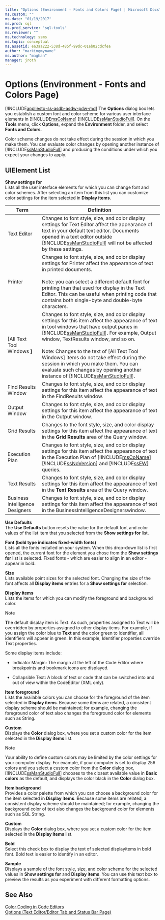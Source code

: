 ```yaml
---
title: "Options (Environment - Fonts and Colors Page) | Microsoft Docs"
ms.custom: ""
ms.date: "01/19/2017"
ms.prod: sql
ms.prod_service: "sql-tools"
ms.reviewer: ""
ms.technology: ssms
ms.topic: conceptual
ms.assetid: ea3aa222-538d-485f-99dc-01eb02cdcfea
author: "markingmyname"
ms.author: "maghan"
manager: jroth
---
```

# Options (Environment - Fonts and Colors Page)
[!INCLUDE[appliesto-ss-asdb-asdw-pdw-md](../../includes/appliesto-ss-asdb-asdw-pdw-md.md)]
The **Options** dialog box lets you establish a custom font and color scheme for various user interface elements in [!INCLUDE[msCoName](../../includes/msconame_md.md)] [!INCLUDE[ssManStudioFull](../../includes/ssmanstudiofull-md.md)]. On the **Tools** menu, click **Options,** expand the **Environment** folder, and select **Fonts and Colors**.  
  
Color scheme changes do not take effect during the session in which you make them. You can evaluate color changes by opening another instance of [!INCLUDE[ssManStudioFull](../../includes/ssmanstudiofull-md.md)] and producing the conditions under which you expect your changes to apply.  
  
## UIElement List  
**Show settings for**  
Lists all the user interface elements for which you can change font and color schemes. After selecting an item from this list you can customize color settings for the item selected in **Display items**.  
  
|Term|Definition|  
|--------|--------------|  
|Text Editor|Changes to font style, size, and color display settings for Text Editor affect the appearance of text in your default text editor. Documents opened in a text editor outside [!INCLUDE[ssManStudioFull](../../includes/ssmanstudiofull-md.md)] will not be affected by these settings.|  
|Printer|Changes to font style, size, and color display settings for Printer affect the appearance of text in printed documents.<br /><br />Note: you can select a different default font for printing than that used for display in the Text Editor. This can be useful when printing code that contains both single-byte and double-byte characters.|  
|[All Text Tool Windows **]**|Changes to font style, size, and color display settings for this item affect the appearance of text in tool windows that have output panes in [!INCLUDE[ssManStudioFull](../../includes/ssmanstudiofull-md.md)]. For example, Output window, TextResults window, and so on.<br /><br />Note: Changes to the text of [All Text Tool Windows] items do not take effect during the session in which you make them. You can evaluate such changes by opening another instance of [!INCLUDE[ssManStudioFull](../../includes/ssmanstudiofull-md.md)].|  
|Find Results Window|Changes to font style, size, and color display settings for this item affect the appearance of text in the FindResults window.|  
|Output Window|Changes to font style, size, and color display settings for this item affect the appearance of text in the Output window.|  
|Grid Results|Changes to the font style, size, and color display settings for this item affect the appearance of text in the **Grid Results** area of the Query window.|  
|Execution Plan|Changes to font style, size, and color display settings for this item affect the appearance of text in the Execution Plan of [!INCLUDE[msCoName](../../includes/msconame_md.md)] [!INCLUDE[ssNoVersion](../../includes/ssnoversion-md.md)] and [!INCLUDE[ssEW](../../includes/ssew-md.md)] queries.|  
|Text Results|Changes to font style, size, and color display settings for this item affect the appearance of text in the **Text Results** area of the Query window.|  
|Business Intelligence Designers|Changes to font style, size, and color display settings for this item affect the appearance of text in the BusinessIntelligenceDesignerswindow.|  
  
**Use Defaults**  
The **Use Defaults** button resets the value for the default font and color values of the list item that you selected from the **Show settings for** list.  
  
**Font (bold type indicates fixed-width fonts)**  
Lists all the fonts installed on your system. When this drop-down list is first opened, the current font for the element you chose from the **Show settings for** list is selected. Fixed fonts - which are easier to align in an editor - appear in bold.  
  
**Size**  
Lists available point sizes for the selected font. Changing the size of the font affects all **Display items** entries for a **Show settings for** selection.  
  
**Display items**  
Lists the items for which you can modify the foreground and background color.  
  
> [!NOTE]  
> **T**he default display item is Text. As such, properties assigned to Text will be overridden by properties assigned to other display items. For example, if you assign the color blue to **Text** and the color green to Identifier, all identifiers will appear in green. In this example, Identifier properties override Text properties.  
  
Some display items include:  
  
-   Indicator Margin: The margin at the left of the Code Editor where breakpoints and bookmark icons are displayed.  
  
-   Collapsible Text: A block of text or code that can be switched into and out of view within the CodeEditor (XML only).  
  
**Item foreground**  
Lists the available colors you can choose for the foreground of the item selected in **Display items**. Because some items are related, a consistent display scheme should be maintained; for example, changing the foreground color of text also changes the foreground color for elements such as String.  
  
**Custom**  
Displays the **Color** dialog box, where you set a custom color for the item selected in the **Display items** list.  
  
> [!NOTE]  
> Your ability to define custom colors may be limited by the color settings for your computer display. For example, if your computer is set to display 256 colors and you select a custom color from the **Color** dialog box, [!INCLUDE[ssManStudioFull](../../includes/ssmanstudiofull-md.md)] chooses to the closest available value in **Basic colors** as the default, and displays the color black in the **Color** dialog box.  
  
**Item background**  
Provides a color palette from which you can choose a background color for the item selected in **Display items**. Because some items are related, a consistent display scheme should be maintained; for example, changing the background color of text also changes the background color for elements such as SQL String.  
  
**Custom**  
Displays the **Color** dialog box, where you set a custom color for the item selected in the **Display items** list.  
  
**Bold**  
Select this check box to display the text of selected displayitems in bold font. Bold text is easier to identify in an editor.  
  
**Sample**  
Displays a sample of the font style, size, and color scheme for the selected values in **Show settings for** and **Display items**. You can use this text box to preview the results as you experiment with different formatting options.  
  
## See Also  
[Color Coding in Code Editors](../../relational-databases/scripting/color-coding-in-query-editors.md)  
[Options (Text Editor/Editor Tab and Status Bar Page)](https://msdn.microsoft.com/e4815678-7885-4631-878f-c6a2b857ee05)  
  
